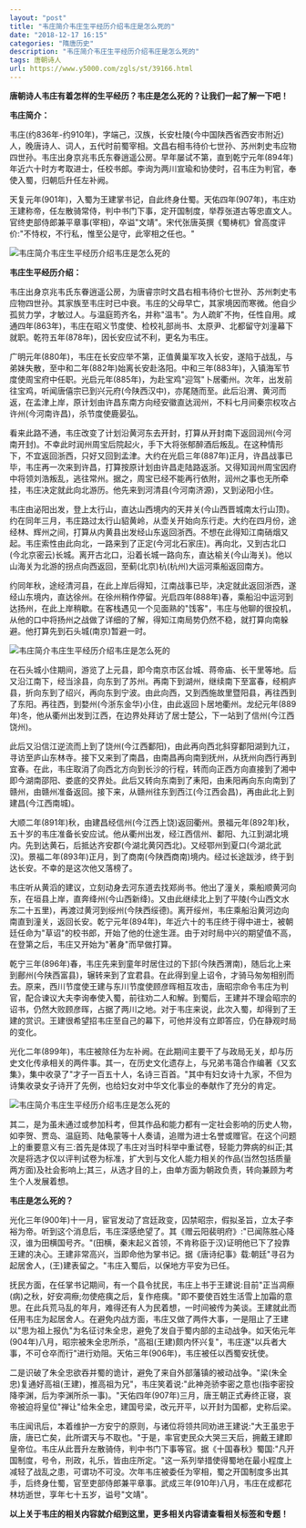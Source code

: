 ```yaml
---
layout: "post"
title: "韦庄简介韦庄生平经历介绍韦庄是怎么死的"
date: "2018-12-17 16:15"
categories: "隋唐历史"
description: "韦庄简介韦庄生平经历介绍韦庄是怎么死的"
tags: 唐朝诗人
url: https://www.y5000.com/zgls/st/39166.html
---
```






**唐朝诗人韦庄有着怎样的生平经历？韦庄是怎么死的？让我们一起了解一下吧！**

 **韦庄简介：**

韦庄(约836年-约910年)，字端己，汉族，长安杜陵(今中国陕西省西安市附近)人，晚唐诗人、词人，五代时前蜀宰相。文昌右相韦待价七世孙、苏州刺史韦应物四世孙。韦庄出身京兆韦氏东眷逍遥公房。早年屡试不第，直到乾宁元年(894年)年近六十时方考取进士，任校书郎。李询为两川宣瑜和协使时，召韦庄为判官，奉使入蜀，归朝后升任左补阙。

天复元年(901年)，入蜀为王建掌书记，自此终身仕蜀。天佑四年(907年)，韦庄劝王建称帝，任左散骑常侍，判中书门下事，定开国制度，举荐张道古等忠直文人。官终吏部侍郎兼平章事(宰相)，卒谥"文靖"。宋代张唐英撰《蜀梼杌》曾高度评价:"不恃权，不行私，惟至公是守，此宰相之任也。"

![韦庄简介韦庄生平经历介绍韦庄是怎么死的](https://img.y5000.com/uploads/allimg/181224/f28f42d9c03ab52b796e13d4025c39c4.jpg)

 **韦庄生平经历介绍：**

韦庄出身京兆韦氏东眷逍遥公房，为唐睿宗时文昌右相韦待价七世孙、苏州刺史韦应物四世孙。其家族至韦庄时已中衰。韦庄的父母早亡，其家境因而寒微。他自少孤贫力学，才敏过人。与温庭筠齐名，并称"温韦"。为人疏旷不拘，任性自用。咸通四年(863年)，韦庄在昭义节度使、检校礼部尚书、太原尹、北都留守刘潼幕下就职。乾符五年(878年)，因长安应试不利，更名为韦庄。

广明元年(880年)，韦庄在长安应举不第，正值黄巢军攻入长安，遂陷于战乱，与弟妹失散，至中和二年(882年)始离长安赴洛阳。中和三年(883年)，入镇海军节度使周宝府中任职。光启元年(885年)，为赴宝鸡"迎驾"卜居衢州。次年，出发前往宝鸡，听闻唐僖宗已到兴元府(今陕西汉中)，亦尾随而至。此后沿渭、黄河而返，在孟津上岸，原计划由许昌东南方向经安徽直达润州，不料七月间秦宗权攻占许州(今河南许昌)，杀节度使鹿晏弘。

看来此路不通，韦庄改变了计划沿黄河东去开封，打算从开封南下返回润州(今河南开封)。不幸此时润州周宝后院起火，手下大将张郁醉酒后叛乱。在这种情形下，不宜返回浙西，只好又回到孟津。大约在光启三年(887年)正月，许昌战事已毕，韦庄再一次来到许昌，打算按原计划由许昌走陆路返浙。又得知润州周宝因府中将领刘浩叛乱，逃往常州。据之，周宝已经不能再行依附，润州之事也无所牵挂，韦庄决定就此向北游历。他先来到河清县(今河南济源)，又到泌阳小住。

韦庄由泌阳出发，登上太行山，直达山西境内的天井关(今山西晋城南太行山顶)。约在同年三月，韦庄路过太行山貂黄岭，从壶关开始向东行走。大约在四月份，途经林、辉州之间，打算从内黄县出发经山东返回浙西。不想在此得知江南硝烟又起。韦庄索性由此向北，一路来到了正定(今河北石家庄)。再向北，又到古北口(今北京密云)长城。离开古北口，沿着长城一路向东，直达榆关(今山海关)。他以山海关为北游的拐点向西返回，至蓟(北京)杭(杭州)大运河乘船返回南方。

约同年秋，途经清河县，在此上岸后得知，江南战事已毕，决定就此返回浙西，遂经山东境内，直达徐州。在徐州稍作停留。光启四年(888年)春，乘船沿中运河到达扬州，在此上岸稍歇。在客栈遇见一个见面熟的"饯客"，韦庄与他聊的很投机，从他的口中将扬州之战做了详细的了解，得知江南局势仍然不稳，就打算向南躲避。他打算先到石头城(南京)暂避一时。

![韦庄简介韦庄生平经历介绍韦庄是怎么死的](https://img.y5000.com/uploads/allimg/181224/b883d0410103bdbf0152f5c396dca902.jpg)

在石头城小住期间，游览了上元县，即今南京市区台城、蒋帝庙、长干里等地。后又沿江南下，经当涂县，向东到了苏州。再南下到湖州，继续南下至富春，经桐庐县，折向东到了绍兴，再向东到宁波。由此向西，又到西施故里暨阳县，再往西到了东阳。再往西，到婺州(今浙东金华)小住，由此返回卜居地衢州。龙纪元年(889年)冬，他从衢州出发到江西，在边界处拜访了居士楚公，下一站到了信州(今江西饶州)。

此后又沿信江逆流而上到了饶州(今江西鄱阳)，由此再向西北斜穿鄱阳湖到九江，寻访至庐山东林寺。接下又来到了南昌，由南昌再向南到抚州，从抚州向西行再到宜春。在此，韦庄取消了向西北方向到长沙的行程，转而向正西方向直接到了湘中即今湖南邵阳、娄底的交界处。此后又转向东南到了耒阳，由耒阳再向东向南到了赣州，由赣州准备返回。接下来，从赣州往东到西江(今江西会昌)，再由此北上到建昌(今江西南城)。

大顺二年(891年)秋，由建昌经信州(今江西上饶)返回衢州。景福元年(892年)秋，五十岁的韦庄准备长安应试。他从衢州出发，经江西信州、鄱阳、九江到湖北境内。先到达黄石，后抵达齐安郡(今湖北黄冈西北)。又经鄂州到夏口(今湖北武汉)。景福二年(893年)正月，到了商南(今陕西商南)境内。经过长途跋涉，终于到达长安。不幸的是这次他又落榜了。

韦庄听从黄滔的建议，立刻动身去河东道去找郑尚书。他出了潼关，乘船顺黄河向东，在垣县上岸，直奔绛州(今山西新绛)。又由此继续北上到了平陵(今山西文水东二十五里)，再渡过黄河到绥州(今陕西绥德)。离开绥州，韦庄乘船沿黄河边向南直到潼关，返回长安。乾宁元年(894年)，年近六十的韦庄终于得中进士，被朝廷任命为"草诏"的校书郎，开始了他的仕途生涯。由于对时局中兴的期望值不高，在登第之后，韦庄又开始为"著身"而早做打算。

乾宁三年(896年)春，韦庄先来到童年时居住过的下邽(今陕西渭南)，随后北上来到鄜州(今陕西富县)，辗转来到了宜君县。在此得到皇上诏令，才骑马匆匆相别而去。原来，西川节度使王建与东川节度使顾彦晖相互攻击，唐昭宗命令韦庄为判官，配合谏议大夫李询奉使入蜀，前往劝二人和解。到蜀后，王建并不理会昭宗的诏书，仍然大败顾彦晖，占据了两川之地。对于韦庄来说，此次入蜀，却得到了王建的赏识。王建很希望招韦庄至自己的幕下，可他并没有立即答应，仍在静观时局的变化。  

光化二年(899年)，韦庄被除任为左补阙。在此期间主要干了与政局无关，却与历史文化传承相关的两件事。其一，在历史文化遗存上，与兄弟韦蔼合作编著《又玄集》，集中收录了"才子一百五十人，名诗三百首。"其中有妇女诗十九家，不但为诗集收录女子诗开了先例，也给妇女对中华文化事业的奉献作了充分的肯定。

![韦庄简介韦庄生平经历介绍韦庄是怎么死的](https://img.y5000.com/uploads/allimg/181224/87b913fc7945e598b3eaa173e42168a3.jpg)

其二，是为虽未通过或参加科考，但其作品和能力都有一定社会影响的历史人物，如李贺、贾岛、温庭筠、陆龟蒙等十人奏请，追赠为进士名誉或赠官。在这个问题上的重要意义有三:首先是体现了韦庄对当时科举中重试卷，轻能力弊病的纠正;其次是将选才仅以评判试卷为标准，扩大到与文化人能力相关的作品(当然包括质量两方面)及社会影响上;其三，从选才目的上，由单方面为朝政负责，转向兼顾为考生个人发展着想。

 **韦庄是怎么死的？**

光化三年(900年)十一月，宦官发动了宫廷政变，囚禁昭宗，假拟圣旨，立太子李裕为帝。听到这个消息后，韦庄深感绝望了。其《赠云阳裴明府》:"已闻陈胜心降汉，谁为田横国号齐。"(田横，秦末起义首领，不肯称臣于汉)证明他已下了投靠王建的决心。王建非常高兴，当即命他为掌书记。据《唐诗纪事》载:朝廷"寻召为起居舍人，(王)建表留之。"韦庄入蜀后，以保地方平安为已任。

抚民方面，在任掌书记期间，有一个县令扰民，韦庄上书于王建说:目前"正当凋瘵(病)之秋，好安凋瘵;勿使疮痍之后，复作疮痍。"即不要使百姓生活雪上加霜的意思。在此兵荒马乱的年月，难得还有人为民着想，一时间被传为美谈。王建就此而任用韦庄为起居舍人。在避免内战方面，韦庄又做了两件大事，一是阻止了王建以"思为祖上报仇"为名征讨朱全忠，避免了发自于蜀内部的主动战争。如天佑元年(904年)八月，昭宗被朱全忠所杀，"高祖(王建)颇内怀兴复"，韦庄遂"以兵者大事，不可仓卒而行"进行劝阻。天佑三年(906年)，韦庄被任以西蜀安抚使。

二是识破了朱全忠欲吞并蜀的诡计，避免了来自外部藩镇的被动战争。"梁(朱全忠)复通好高祖(王建)，推高祖为兄"，韦庄笑着说:"此神尧骄李密之意也(指李密投降李渊，后为李渊所杀一事)。"天佑四年(907年)三月，唐王朝正式寿终正寝，哀帝被迫将皇位"禅让"给朱全忠，建国号梁，改元开平，以开封为国都，史称后梁。

韦庄闻讯后，本着维护一方安宁的原则，与诸位将领共同劝进王建说:"大王虽忠于唐，唐已亡矣，此所谓天与不取也。"于是，率官吏民众大哭三天后，拥戴王建即皇帝位。韦庄从此晋升左散骑侍，判中书门下事等官。据《十国春秋》蜀国:"凡开国制度，号令，刑政，礼乐，皆由庄所定。"这一系列举措使得蜀地在最小程度上减轻了战乱之患，可谓功不可没。次年韦庄被委任为宰相，蜀之开国制度多出其手，后终身仕蜀，官至吏部侍郎兼平章事。武成三年(910年)八月，韦庄在成都花林坊逝世，享年七十五岁，谥号"文靖"。

 **以上关于韦庄的相关内容就介绍到这里，更多相关内容请查看相关标签和专题！**
